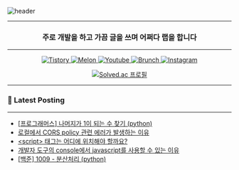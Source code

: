 ![header](https://capsule-render.vercel.app/api?type=waving&color=auto&height=300&section=header&text=Take%20Knowledge&fontSize=90&fontAlign=50)
<div align="center">

---

<h3 align="center"> 주로 개발을 하고 가끔 글을 쓰며 어쩌다 랩을 합니다 </h3>

---

<p align="center">
  <a href="https://takeknowledge.tistory.com/">
      <img alt="Tistory" src="https://img.shields.io/badge/tistory-000000?style=plastic&logo=tistory&logoColor=white"/>
  </a>
  <a href="https://www.melon.com/artist/timeline.htm?artistId=3233569">
      <img alt="Melon" src="https://img.shields.io/badge/Melon-00CD3C?style=plastic" />
  </a> 
   <a href="https://www.youtube.com/@nomelancholy/">
      <img alt="Youtube" src="https://img.shields.io/badge/youtube-FF0000?style=plastic&logo=youtube&logoColor=white"/>
  </a>
   <a href="https://www.melon.com/artist/timeline.htm?artistId=3233569">
      <img alt="Brunch" src="https://img.shields.io/badge/Brunch-1E191A?style=plastic" />
  </a> 
  <a href="https://www.instagram.com/takeknowledge/">
      <img alt="Instagram" src="https://img.shields.io/badge/Instagram-E4405F?style=plastic&logo=instagram&logoColor=white"/>
  </a>
</p>

  
[![Solved.ac
프로필](http://mazassumnida.wtf/api/v2/generate_badge?boj=nomelancholy)](https://solved.ac/nomelancholy)
</div>

---

### 🚀 Latest Posting

---

<!-- BLOG-POST-LIST:START -->
- [[프로그래머스] 나머지가 1이 되는 수 찾기 &lpar;python&rpar;](https://takeknowledge.tistory.com/152)
- [로컬에서 CORS policy 관련 에러가 발생하는 이유](https://takeknowledge.tistory.com/151)
- [&lt;script&gt; 태그는 어디에 위치해야 할까요?](https://takeknowledge.tistory.com/150)
- [개발자 도구의 console에서 javascript를 사용할 수 있는 이유](https://takeknowledge.tistory.com/149)
- [[백준] 1009 - 분산처리 &lpar;python&rpar;](https://takeknowledge.tistory.com/148)
<!-- BLOG-POST-LIST:END -->
